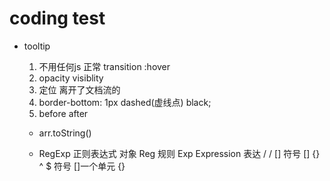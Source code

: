 #  coding test

- tooltip
    1. 不用任何js
        正常    transition
        :hover
    2. opacity
        visiblity
    3. 定位
        离开了文档流的 
    4. border-bottom: 1px  dashed(虚线点) black;
    5. before after

    - arr.toString()
    
    - RegExp  正则表达式  对象
        Reg 规则
        Exp  Expression 表达
        /   /  []  符号
        []  {}  ^  $  符号
        []一个单元  {}